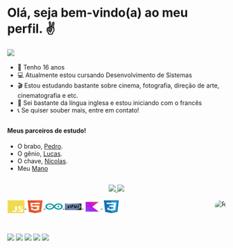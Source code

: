 # Olá, seja bem-vindo(a) ao meu perfil. ✌
<img src="https://hd-wallpaper.wiki/wp-content/uploads/2022/02/how-to-make-a-gif-a-live-wallpaper-iphone.gif">

- 👤 Tenho 16 anos
- 💻 Atualmente estou cursando Desenvolvimento de Sistemas
- 🎬 Estou estudando bastante sobre cinema, fotografia, direção de arte, cinematografia e etc.
- 💬 Sei bastante da língua inglesa e estou iniciando com o francês
- 📞 Se quiser souber mais, entre em contato!

##
  
#### Meus parceiros de estudo! 
  
- O brabo, <a href="https://github.com/pedrojesus44">Pedro</a>.
- O gênio, <a href="https://github.com/LucasSouzaBorges">Lucas</a>.
- O chave, <a href="https://github.com/nicolas-oliiveira">Nicolas</a>.
- Meu <a href="https://pt.wikipedia.org/wiki/Jesus">Mano</a>

## 
                                          
<div align="center">
<a href="https://github.com/miguelvent">
<img height="180em" src="https://github-readme-stats.vercel.app/api/top-langs/?username=miguelvent&layout=compact&langs_count=7&theme=dark">
<img height="180em" src="https://github-readme-stats.vercel.app/api?username=miguelvent&show_icons=true&theme=dark&include_all_commits=true&count_private=true">
</div>
  
  <div style="display: inline_block"><br>
  <img align="center" alt="Js" height="30" width="40" src="https://raw.githubusercontent.com/devicons/devicon/master/icons/javascript/javascript-plain.svg">
  <img align="center" alt="HTML" height="30" width="40" src="https://raw.githubusercontent.com/devicons/devicon/master/icons/html5/html5-original.svg">
  <img align="center" alt="ardu" height="30" width="40" src="https://raw.githubusercontent.com/devicons/devicon/master/icons/arduino/arduino-original.svg">
  <img align="center" alt="Php" height="30" width="40" src="https://raw.githubusercontent.com/devicons/devicon/master/icons/php/php-original.svg">
  <img align="center" alt="Csharp" height="30" width="40" src="https://raw.githubusercontent.com/devicons/devicon/master/icons/kotlin/kotlin-original.svg">
  <img align="center" alt="CSS" height="30" width="40" src="https://raw.githubusercontent.com/devicons/devicon/master/icons/css3/css3-original.svg">
  <img align="right" alt="R" height="150" style="border-radius:50px;" src="https://c.tenor.com/puCBi3nabCQAAAAC/the-batman-robert-pattinson.gif">
</div>
  
##
  
<div style="display: inline_block"><br>
<a href="https://www.youtube.com/channel/UCMuEM5PS-uaeUAY3KR-atBg" target="_blank"><img src="https://img.shields.io/badge/YouTube-FF0000?style=for-the-badge&logo=youtube&logoColor=white" target="_blank"></a>
<a href="https://instagram.com/vent.mgl?igshid=YmMyMTA2M2Y=" target="_blank"><img src="https://img.shields.io/badge/-Instagram-%23E4405F?style=for-the-badge&logo=instagram&logoColor=white" target="_blank"></a>
<a href = "mailto:migueldkj@gmail.com"><img src="https://img.shields.io/badge/Gmail-D14836?style=for-the-badge&logo=gmail&logoColor=white" target="_blank"></a>
<a href ="wa.me/message/ZOJ3LP7LFVKQB1" target="_blank"><img src="https://img.shields.io/badge/WhatsApp-25D366?style=for-the-badge&logo=whatsapp&logoColor=white" target="_blank"></a> 
<a href="https://pin.it/7ECh9Aj" target="_blank"><img src="https://img.shields.io/badge/Pinterest-%23E60023.svg?&style=for-the-badge&logo=Pinterest&logoColor=white" target="_blank"></a>
</div>


